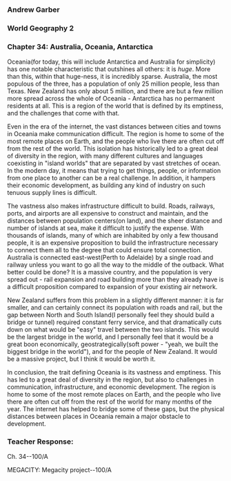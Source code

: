 ### Andrew Garber

### World Geography 2

### Chapter 34: Australia, Oceania, Antarctica

Oceania(for today, this will include Antarctica and Australia for simplicity) has one notable characteristic that outshines all others: it is _huge_. More than this, within that huge-ness, it is incredibly sparse. Australia, the most populous of the three, has a population of only 25 million people, less than Texas. New Zealand has only about 5 million, and there are but a few million more spread across the whole of Oceania - Antarctica has no permanent residents at all. This is a region of the world that is defined by its emptiness, and the challenges that come with that.

Even in the era of the internet, the vast distances between cities and towns in Oceania make communication difficult. The region is home to some of the most remote places on Earth, and the people who live there are often cut off from the rest of the world. This isolation has historically led to a great deal of diversity in the region, with many different cultures and languages coexisting in "island worlds" that are separated by vast stretches of ocean. In the modern day, it means that trying to get things, people, or information from one place to another can be a real challenge. In addition, it hampers their economic development, as building any kind of industry on such tenuous supply lines is difficult.

The vastness also makes infrastructure difficult to build. Roads, railways, ports, and airports are all expensive to construct and maintain, and the distances between population centers(on land), and the sheer distance and number of islands at sea, make it difficult to justify the expense. With thousands of islands, many of which are inhabited by only a few thousand people, it is an expensive proposition to build the infrastructure necessary to connect them all to the degree that could ensure total connection. Australia is connected east-west(Perth to Adelaide) by a single road and railway unless you want to go all the way to the middle of the outback. What better could be done? It is a massive country, and the population is very spread out - rail expansion and road building more than they already have is a difficult proposition compared to expansion of your existing air network.

New Zealand suffers from this problem in a slightly different manner: it is far smaller, and can certainly connect its population with roads and rail, but the gap between North and South Island(I personally feel they should build a bridge or tunnel) required constant ferry service, and that dramatically cuts down on what would be "easy" travel between the two islands. This would be the largest bridge in the world, and I personally feel that it would be a great boon economically, geostrategically(soft power - "yeah, we built the biggest bridge in the world"), and for the people of New Zealand. It would be a massive project, but I think it would be worth it.

In conclusion, the trait defining Oceania is its vastness and emptiness. This has led to a great deal of diversity in the region, but also to challenges in communication, infrastructure, and economic development. The region is home to some of the most remote places on Earth, and the people who live there are often cut off from the rest of the world for many months of the year. The internet has helped to bridge some of these gaps, but the physical distances between places in Oceania remain a major obstacle to development.

### Teacher Response:

Ch. 34--100/A

MEGACITY: Megacity project--100/A
